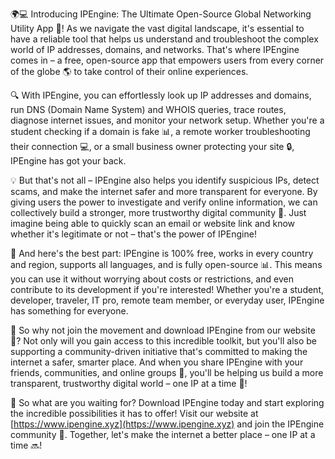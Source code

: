 🌍💻 Introducing IPEngine: The Ultimate Open-Source Global Networking Utility App 🚀! As we navigate the vast digital landscape, it's essential to have a reliable tool that helps us understand and troubleshoot the complex world of IP addresses, domains, and networks. That's where IPEngine comes in – a free, open-source app that empowers users from every corner of the globe 🌎 to take control of their online experiences.

🔍 With IPEngine, you can effortlessly look up IP addresses and domains, run DNS (Domain Name System) and WHOIS queries, trace routes, diagnose internet issues, and monitor your network setup. Whether you're a student checking if a domain is fake 📊, a remote worker troubleshooting their connection 💻, or a small business owner protecting your site 🔒, IPEngine has got your back.

💡 But that's not all – IPEngine also helps you identify suspicious IPs, detect scams, and make the internet safer and more transparent for everyone. By giving users the power to investigate and verify online information, we can collectively build a stronger, more trustworthy digital community 🌈. Just imagine being able to quickly scan an email or website link and know whether it's legitimate or not – that's the power of IPEngine!

👥 And here's the best part: IPEngine is 100% free, works in every country and region, supports all languages, and is fully open-source 📊. This means you can use it without worrying about costs or restrictions, and even contribute to its development if you're interested! Whether you're a student, developer, traveler, IT pro, remote team member, or everyday user, IPEngine has something for everyone.

🚀 So why not join the movement and download IPEngine from our website 📲? Not only will you gain access to this incredible toolkit, but you'll also be supporting a community-driven initiative that's committed to making the internet a safer, smarter place. And when you share IPEngine with your friends, communities, and online groups 🤩, you'll be helping us build a more transparent, trustworthy digital world – one IP at a time 💪!

🎉 So what are you waiting for? Download IPEngine today and start exploring the incredible possibilities it has to offer! Visit our website at [https://www.ipengine.xyz](https://www.ipengine.xyz) and join the IPEngine community 🌟. Together, let's make the internet a better place – one IP at a time 🔜!